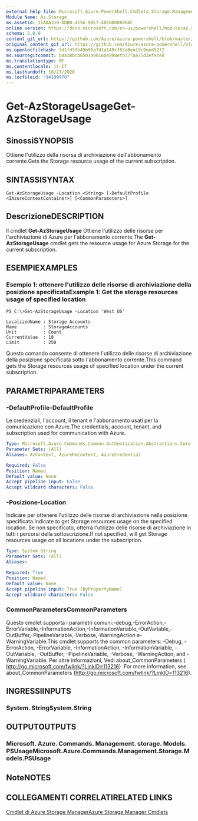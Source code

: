 ```yaml
---
external help file: Microsoft.Azure.PowerShell.Cmdlets.Storage.Management.dll-Help.xml
Module Name: Az.Storage
ms.assetid: 11AAA319-DDBB-4156-9BE7-4DE8B80A904C
online version: https://docs.microsoft.com/en-us/powershell/module/az.storage/get-azstorageusage
schema: 2.0.0
content_git_url: https://github.com/Azure/azure-powershell/blob/master/src/Storage/Storage.Management/help/Get-AzStorageUsage.md
original_content_git_url: https://github.com/Azure/azure-powershell/blob/master/src/Storage/Storage.Management/help/Get-AzStorageUsage.md
ms.openlocfilehash: 3d1fd5fb49b90a7d1a149cf83e8ee19c9eed5272
ms.sourcegitcommit: b4a38bcb0501a9016a4998efd377aa75d3ef9ce8
ms.translationtype: MT
ms.contentlocale: it-IT
ms.lasthandoff: 10/27/2020
ms.locfileid: "94199970"
---
```

# <span data-ttu-id="ef4f6-101">Get-AzStorageUsage</span><span class="sxs-lookup"><span data-stu-id="ef4f6-101">Get-AzStorageUsage</span></span>

## <span data-ttu-id="ef4f6-102">Sinossi</span><span class="sxs-lookup"><span data-stu-id="ef4f6-102">SYNOPSIS</span></span>
<span data-ttu-id="ef4f6-103">Ottiene l'utilizzo della risorsa di archiviazione dell'abbonamento corrente.</span><span class="sxs-lookup"><span data-stu-id="ef4f6-103">Gets the Storage resource usage of the current subscription.</span></span>

## <span data-ttu-id="ef4f6-104">SINTASSI</span><span class="sxs-lookup"><span data-stu-id="ef4f6-104">SYNTAX</span></span>

```
Get-AzStorageUsage -Location <String> [-DefaultProfile <IAzureContextContainer>] [<CommonParameters>]
```

## <span data-ttu-id="ef4f6-105">Descrizione</span><span class="sxs-lookup"><span data-stu-id="ef4f6-105">DESCRIPTION</span></span>
<span data-ttu-id="ef4f6-106">Il cmdlet **Get-AzStorageUsage** Ottiene l'utilizzo delle risorse per l'archiviazione di Azure per l'abbonamento corrente.</span><span class="sxs-lookup"><span data-stu-id="ef4f6-106">The **Get-AzStorageUsage** cmdlet gets the resource usage for Azure Storage for the current subscription.</span></span>

## <span data-ttu-id="ef4f6-107">ESEMPI</span><span class="sxs-lookup"><span data-stu-id="ef4f6-107">EXAMPLES</span></span>

### <span data-ttu-id="ef4f6-108">Esempio 1: ottenere l'utilizzo delle risorse di archiviazione della posizione specificata</span><span class="sxs-lookup"><span data-stu-id="ef4f6-108">Example 1: Get the storage resources usage of specified location</span></span>
```
PS C:\>Get-AzStorageUsage -Location 'West US'

LocalizedName : Storage Accounts
Name          : StorageAccounts
Unit          : Count
CurrentValue  : 18
Limit         : 250
```

<span data-ttu-id="ef4f6-109">Questo comando consente di ottenere l'utilizzo delle risorse di archiviazione della posizione specificata sotto l'abbonamento corrente.</span><span class="sxs-lookup"><span data-stu-id="ef4f6-109">This command gets the Storage resources usage of specified location under the current subscription.</span></span>

## <span data-ttu-id="ef4f6-110">PARAMETRI</span><span class="sxs-lookup"><span data-stu-id="ef4f6-110">PARAMETERS</span></span>

### <span data-ttu-id="ef4f6-111">-DefaultProfile</span><span class="sxs-lookup"><span data-stu-id="ef4f6-111">-DefaultProfile</span></span>
<span data-ttu-id="ef4f6-112">Le credenziali, l'account, il tenant e l'abbonamento usati per la comunicazione con Azure.</span><span class="sxs-lookup"><span data-stu-id="ef4f6-112">The credentials, account, tenant, and subscription used for communication with Azure.</span></span>

```yaml
Type: Microsoft.Azure.Commands.Common.Authentication.Abstractions.Core.IAzureContextContainer
Parameter Sets: (All)
Aliases: AzContext, AzureRmContext, AzureCredential

Required: False
Position: Named
Default value: None
Accept pipeline input: False
Accept wildcard characters: False
```

### <span data-ttu-id="ef4f6-113">-Posizione</span><span class="sxs-lookup"><span data-stu-id="ef4f6-113">-Location</span></span>
<span data-ttu-id="ef4f6-114">Indicare per ottenere l'utilizzo delle risorse di archiviazione nella posizione specificata.</span><span class="sxs-lookup"><span data-stu-id="ef4f6-114">Indicate to get Storage resources usage on the specified location.</span></span>
<span data-ttu-id="ef4f6-115">Se non specificato, otterrà l'utilizzo delle risorse di archiviazione in tutti i percorsi della sottoscrizione.</span><span class="sxs-lookup"><span data-stu-id="ef4f6-115">If not specified, will get Storage resources usage on all locations under the subscription.</span></span>

```yaml
Type: System.String
Parameter Sets: (All)
Aliases:

Required: True
Position: Named
Default value: None
Accept pipeline input: True (ByPropertyName)
Accept wildcard characters: False
```

### <span data-ttu-id="ef4f6-116">CommonParameters</span><span class="sxs-lookup"><span data-stu-id="ef4f6-116">CommonParameters</span></span>
<span data-ttu-id="ef4f6-117">Questo cmdlet supporta i parametri comuni:-debug,-ErrorAction,-ErrorVariable,-InformationAction,-InformationVariable,-OutVariable,-OutBuffer,-PipelineVariable,-Verbose,-WarningAction e-WarningVariable.</span><span class="sxs-lookup"><span data-stu-id="ef4f6-117">This cmdlet supports the common parameters: -Debug, -ErrorAction, -ErrorVariable, -InformationAction, -InformationVariable, -OutVariable, -OutBuffer, -PipelineVariable, -Verbose, -WarningAction, and -WarningVariable.</span></span> <span data-ttu-id="ef4f6-118">Per altre informazioni, Vedi about_CommonParameters ( http://go.microsoft.com/fwlink/?LinkID=113216) .</span><span class="sxs-lookup"><span data-stu-id="ef4f6-118">For more information, see about_CommonParameters (http://go.microsoft.com/fwlink/?LinkID=113216).</span></span>

## <span data-ttu-id="ef4f6-119">INGRESSI</span><span class="sxs-lookup"><span data-stu-id="ef4f6-119">INPUTS</span></span>

### <span data-ttu-id="ef4f6-120">System. String</span><span class="sxs-lookup"><span data-stu-id="ef4f6-120">System.String</span></span>

## <span data-ttu-id="ef4f6-121">OUTPUT</span><span class="sxs-lookup"><span data-stu-id="ef4f6-121">OUTPUTS</span></span>

### <span data-ttu-id="ef4f6-122">Microsoft. Azure. Commands. Management. storage. Models. PSUsage</span><span class="sxs-lookup"><span data-stu-id="ef4f6-122">Microsoft.Azure.Commands.Management.Storage.Models.PSUsage</span></span>

## <span data-ttu-id="ef4f6-123">Note</span><span class="sxs-lookup"><span data-stu-id="ef4f6-123">NOTES</span></span>

## <span data-ttu-id="ef4f6-124">COLLEGAMENTI CORRELATI</span><span class="sxs-lookup"><span data-stu-id="ef4f6-124">RELATED LINKS</span></span>

[<span data-ttu-id="ef4f6-125">Cmdlet di Azure Storage Manager</span><span class="sxs-lookup"><span data-stu-id="ef4f6-125">Azure Storage Manager Cmdlets</span></span>](./Az.Storage.md)


